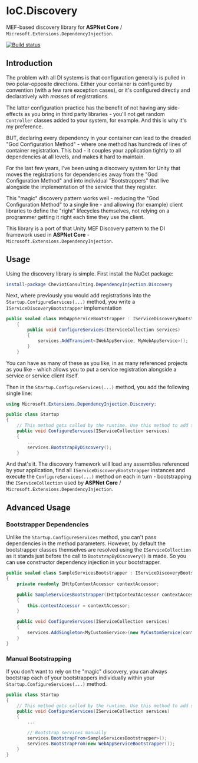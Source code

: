 # IoC.Discovery
MEF-based discovery library for **ASPNet Core** / `Microsoft.Extensions.DependencyInjection`.

[![Build status](https://ci.appveyor.com/api/projects/status/gnho4upnm0ux7hhf/branch/master?svg=true)](https://ci.appveyor.com/project/Rammesses/ioc-discovery/branch/master)

## Introduction

The problem with all DI systems is that configuration generally is pulled in two polar-opposite directions. Either your container is configured by convention (with a few rare exception cases), or it's configured directly and declaratively with *masses* of registrations.

The latter configuration practice has the benefit of not having any side-effects as you bring in third party libraries - you'll not get random `Controller` classes added to your system, for example. And this is why it's my preference.

BUT, declaring every dependency in your container can lead to the dreaded "God Configuration Method" - where one method has hundreds of lines of container registration. This bad - it couples your application tightly to all dependencies at all levels, and makes it hard to maintain.

For the last few years, I've been using a discovery system for Unity that moves the registrations for dependencies away from the "God Configuration Method" and into individual "Bootstrappers" that live alongside the implementation of the service that they register.

This "magic" discovery pattern works well - reducing the "God Configuration Method" to a single line - and allowing (for example) client libraries to define the "right" lifecycles themselves, not relying on a programmer getting it right each time they use the client.

This library is a port of that Unity MEF Discovery pattern to the DI framework used in **ASPNet Core** - `Microsoft.Extensions.DependencyInjection`.

## Usage

Using the discovery library is simple. First install the NuGet package:

```powershell
install-package CheviotConsulting.DependencyInjection.Discovery
```

Next, where previously you would add registrations into the `Startup.ConfigureServices(...)` method, you write a `IServiceDiscoveryBootstrapper` implementation

```csharp
public sealed class WebAppServiceBootstrapper : IServiceDiscoveryBootstrapper
    {
        public void ConfigureServices(IServiceCollection services)
        {
            services.AddTransient<IWebAppService, MyWebAppService>();
        }
    }
```

You can have as many of these as you like, in as many referenced projects as you like - which allows you to put a service registration alongside a service or service client itself.

Then in the `Startup.ConfigureServices(...)` method, you add the following single line:

```csharp
using Microsoft.Extensions.DependencyInjection.Discovery;

public class Startup
{
    // This method gets called by the runtime. Use this method to add services to the container.
    public void ConfigureServices(IServiceCollection services)
    {
        ...
        services.BootstrapByDiscovery();
    }
```

And that's it. The discovery framework will load any assemblies referenced by your application, find all `IServiceDiscoveryBootstrapper` instances and execute the `ConfigureServices(...)` method on each in turn - bootstrapping the `IServiceCollection` used by **ASPNet Core** / `Microsoft.Extensions.DependencyInjection`.

## Advanced Usage

### Bootstrapper Dependencies

Unlike the `Startup.ConfigureServices` method, you can't pass dependencies in the method parameters. However, by default the bootstrapper classes themselves are resolved using the `IServiceCollection` as it stands just before the call to `BootstrapByDiscovery()` is made. So you can use constructor dependency injection in your bootstrapper.

```csharp
public sealed class SampleServicesBootstrapper : IServiceDiscoveryBootstrapper
{
    private readonly IHttpContextAccessor contextAccessor;

    public SampleServicesBootstrapper(IHttpContextAccessor contextAccessor)
    {
        this.contextAccessor = contextAccessor;
    }

    public void ConfigureServices(IServiceCollection services)
    {
        services.AddSingleton<MyCustomService>(new MyCustomService(contextAccessor));
    }
}
```

### Manual Bootstrapping

If you don't want to rely on the "magic" discovery, you can always bootstrap each of your bootstrappers individually within your `Startup.ConfigureServices(...)` method.

```csharp
public class Startup
{
    // This method gets called by the runtime. Use this method to add services to the container.
    public void ConfigureServices(IServiceCollection services)
    {
        ...

        // Bootstrap services manually
        services.BootstrapFrom<SampleServicesBootstrapper>();
        services.BootstrapFrom(new WebAppServiceBootstrapper());
    }
}
```